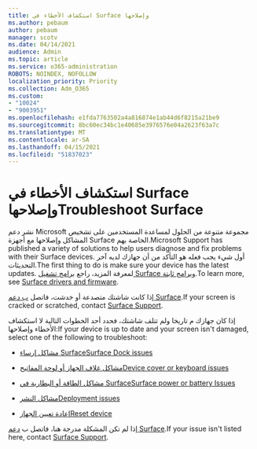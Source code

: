 ```yaml
---
title: استكشاف الأخطاء في Surface وإصلاحها
ms.author: pebaum
author: pebaum
manager: scotv
ms.date: 04/14/2021
audience: Admin
ms.topic: article
ms.service: o365-administration
ROBOTS: NOINDEX, NOFOLLOW
localization_priority: Priority
ms.collection: Adm_O365
ms.custom:
- "10024"
- "9003951"
ms.openlocfilehash: e1fda7763502a4a816874e1ab44d6f8215a21be9
ms.sourcegitcommit: 8bc60ec34bc1e40685e3976576e04a2623f63a7c
ms.translationtype: MT
ms.contentlocale: ar-SA
ms.lasthandoff: 04/15/2021
ms.locfileid: "51837023"
---
```

# <a name="troubleshoot-surface"></a><span data-ttu-id="e8986-102">استكشاف الأخطاء في Surface وإصلاحها</span><span class="sxs-lookup"><span data-stu-id="e8986-102">Troubleshoot Surface</span></span>

<span data-ttu-id="e8986-103">نشر دعم Microsoft مجموعة متنوعة من الحلول لمساعدة المستخدمين على تشخيص المشاكل وإصلاحها مع أجهزة Surface الخاصة بهم.</span><span class="sxs-lookup"><span data-stu-id="e8986-103">Microsoft Support has published a variety of solutions to help users diagnose and fix problems with their Surface devices.</span></span> <span data-ttu-id="e8986-104">أول شيء يجب فعله هو التأكد من أن جهازك لديه آخر التحديثات.</span><span class="sxs-lookup"><span data-stu-id="e8986-104">The first thing to do is make sure your device has the latest updates.</span></span> <span data-ttu-id="e8986-105">لمعرفة المزيد، راجع [برامج تشغيل Surface وبرامج ثابتة](https://docs.microsoft.com/surface/support-solutions-surface#surface-drivers-and-firmware).</span><span class="sxs-lookup"><span data-stu-id="e8986-105">To learn more, see [Surface drivers and firmware](https://docs.microsoft.com/surface/support-solutions-surface#surface-drivers-and-firmware).</span></span>

<span data-ttu-id="e8986-106">إذا كانت شاشتك متصدعة أو خدشت، فاتصل [ب دعم Surface](https://docs.microsoft.com/surface/contact-surface-support?tabs=online).</span><span class="sxs-lookup"><span data-stu-id="e8986-106">If your screen is cracked or scratched, contact [Surface Support](https://docs.microsoft.com/surface/contact-surface-support?tabs=online).</span></span>

<span data-ttu-id="e8986-107">إذا كان جهازك م تاريخا ولم تتلف شاشتك، فحدد أحد الخطوات التالية لا استكشاف الأخطاء وإصلاحها:</span><span class="sxs-lookup"><span data-stu-id="e8986-107">If your device is up to date and your screen isn't damaged, select one of the following to troubleshoot:</span></span>
 
- [<span data-ttu-id="e8986-108">مشاكل إرساء Surface</span><span class="sxs-lookup"><span data-stu-id="e8986-108">Surface Dock issues</span></span>](https://docs.microsoft.com/surface/support-solutions-surface#surface-dock-issues)
 
- [<span data-ttu-id="e8986-109">مشاكل غلاف الجهاز أو لوحة المفاتيح</span><span class="sxs-lookup"><span data-stu-id="e8986-109">Device cover or keyboard issues</span></span>](https://support.microsoft.com/sbs/surface/troubleshoot-your-surface-type-cover-or-keyboard-5b7ed1a7-bedd-5164-94a7-87f8e95df3fe?)
 
- [<span data-ttu-id="e8986-110">مشاكل الطاقة أو البطارية في Surface</span><span class="sxs-lookup"><span data-stu-id="e8986-110">Surface power or battery Issues</span></span>](https://docs.microsoft.com/surface/support-solutions-surface#surface-power-or-battery-issues)
 
- [<span data-ttu-id="e8986-111">مشاكل النشر</span><span class="sxs-lookup"><span data-stu-id="e8986-111">Deployment issues</span></span>](https://docs.microsoft.com/surface/support-solutions-surface#deployment-issues)
 
- [<span data-ttu-id="e8986-112">إعادة تعيين الجهاز</span><span class="sxs-lookup"><span data-stu-id="e8986-112">Reset device</span></span>](https://docs.microsoft.com/surface/support-solutions-surface#reset-device)

<span data-ttu-id="e8986-113">إذا لم تكن المشكلة مدرجة هنا، فاتصل ب [دعم Surface](https://docs.microsoft.com/surface/contact-surface-support?tabs=online).</span><span class="sxs-lookup"><span data-stu-id="e8986-113">If your issue isn't listed here, contact [Surface Support](https://docs.microsoft.com/surface/contact-surface-support?tabs=online).</span></span>

